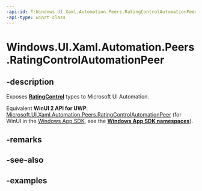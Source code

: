 ```yaml
---
-api-id: T:Windows.UI.Xaml.Automation.Peers.RatingControlAutomationPeer
-api-type: winrt class
---
```


<!-- Class syntax.
public class RatingControlAutomationPeer : FrameworkElementAutomationPeer, FrameworkElementAutomationPeer
-->

# Windows.UI.Xaml.Automation.Peers.RatingControlAutomationPeer

## -description
Exposes **[RatingControl](../windows.ui.xaml.controls/ratingcontrol.md)** types to Microsoft UI Automation.

Equivalent **WinUI 2 API for UWP**: [Microsoft.UI.Xaml.Automation.Peers.RatingControlAutomationPeer](/windows/winui/api/microsoft.ui.xaml.automation.peers.ratingcontrolautomationpeer) (for WinUI in the [Windows App SDK](/windows/apps/windows-app-sdk/), see the **[Windows App SDK namespaces](/windows/windows-app-sdk/api/winrt/)**).

## -remarks

## -see-also

## -examples

